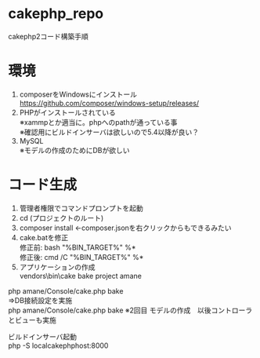 # cakephp_repo
cakephp2コード構築手順


# 環境

1. composerをWindowsにインストール  
https://github.com/composer/windows-setup/releases/  
1. PHPがインストールされている  
※xammpとか適当に。phpへのpathが通っている事  
※確認用にビルドインサーバは欲しいので5.4以降が良い？  
1. MySQL  
※モデルの作成のためにDBが欲しい  


# コード生成  
1. 管理者権限でコマンドプロンプトを起動  
1. cd (プロジェクトのルート)  
1. composer install ←composer.jsonを右クリックからもできるみたい  
1. cake.batを修正  
修正前: bash "%BIN_TARGET%" %*  
修正後: cmd /C "%BIN_TARGET%" %*  
1. アプリケーションの作成  
vendors\bin\cake bake project
amane

php amane/Console/cake.php bake  
⇒DB接続設定を実施  
php amane/Console/cake.php bake      ※2回目 モデルの作成　以後コントローラとビューも実施  



ビルドインサーバ起動  
php -S localcakephphost:8000  
